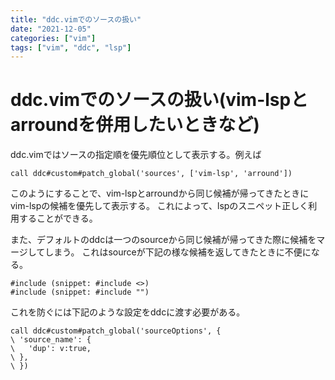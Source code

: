 ```yaml
---
title: "ddc.vimでのソースの扱い"
date: "2021-12-05"
categories: ["vim"]
tags: ["vim", "ddc", "lsp"]
---
```


# ddc.vimでのソースの扱い(vim-lspとarroundを併用したいときなど)

ddc.vimではソースの指定順を優先順位として表示する。例えば

```vim
call ddc#custom#patch_global('sources', ['vim-lsp', 'arround'])
```

このようにすることで、vim-lspとarroundから同じ候補が帰ってきたときにvim-lspの候補を優先して表示する。
これによって、lspのスニペット正しく利用することができる。

また、デフォルトのddcは一つのsourceから同じ候補が帰ってきた際に候補をマージしてしまう。
これはsourceが下記の様な候補を返してきたときに不便になる。

```
#include (snippet: #include <>)
#include (snippet: #include "")
```
これを防ぐには下記のような設定をddcに渡す必要がある。
```vim
call ddc#custom#patch_global('sourceOptions', {
\ 'source_name': {
\   'dup': v:true,
\ },
\ })
```